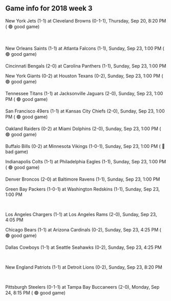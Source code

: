 ## Game info for 2018 week 3
New York Jets (1-1) at Cleveland Browns (0-1-1), Thursday, Sep 20, 8:20 PM (	:green_circle: good game)


<br/>

New Orleans Saints (1-1) at Atlanta Falcons (1-1), Sunday, Sep 23, 1:00 PM (	:green_circle: good game)

Cincinnati Bengals (2-0) at Carolina Panthers (1-1), Sunday, Sep 23, 1:00 PM

New York Giants (0-2) at Houston Texans (0-2), Sunday, Sep 23, 1:00 PM (	:green_circle: good game)

Tennessee Titans (1-1) at Jacksonville Jaguars (2-0), Sunday, Sep 23, 1:00 PM (	:green_circle: good game)

San Francisco 49ers (1-1) at Kansas City Chiefs (2-0), Sunday, Sep 23, 1:00 PM (	:green_circle: good game)

Oakland Raiders (0-2) at Miami Dolphins (2-0), Sunday, Sep 23, 1:00 PM (	:green_circle: good game)

Buffalo Bills (0-2) at Minnesota Vikings (1-0-1), Sunday, Sep 23, 1:00 PM (	:red_circle: bad game)

Indianapolis Colts (1-1) at Philadelphia Eagles (1-1), Sunday, Sep 23, 1:00 PM (	:green_circle: good game)

Denver Broncos (2-0) at Baltimore Ravens (1-1), Sunday, Sep 23, 1:00 PM

Green Bay Packers (1-0-1) at Washington Redskins (1-1), Sunday, Sep 23, 1:00 PM


<br/>

Los Angeles Chargers (1-1) at Los Angeles Rams (2-0), Sunday, Sep 23, 4:05 PM

Chicago Bears (1-1) at Arizona Cardinals (0-2), Sunday, Sep 23, 4:25 PM (	:green_circle: good game)

Dallas Cowboys (1-1) at Seattle Seahawks (0-2), Sunday, Sep 23, 4:25 PM


<br/>

New England Patriots (1-1) at Detroit Lions (0-2), Sunday, Sep 23, 8:20 PM


<br/>

Pittsburgh Steelers (0-1-1) at Tampa Bay Buccaneers (2-0), Monday, Sep 24, 8:15 PM (	:green_circle: good game)

